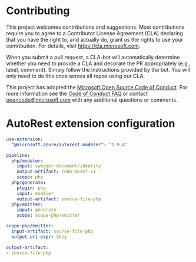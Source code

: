 
# Contributing

This project welcomes contributions and suggestions.  Most contributions require you to agree to a
Contributor License Agreement (CLA) declaring that you have the right to, and actually do, grant us
the rights to use your contribution. For details, visit https://cla.microsoft.com.

When you submit a pull request, a CLA-bot will automatically determine whether you need to provide
a CLA and decorate the PR appropriately (e.g., label, comment). Simply follow the instructions
provided by the bot. You will only need to do this once across all repos using our CLA.

This project has adopted the [Microsoft Open Source Code of Conduct](https://opensource.microsoft.com/codeofconduct/).
For more information see the [Code of Conduct FAQ](https://opensource.microsoft.com/codeofconduct/faq/) or
contact [opencode@microsoft.com](mailto:opencode@microsoft.com) with any additional questions or comments.

# AutoRest extension configuration

``` yaml
use-extension:
  "@microsoft.azure/autorest.modeler": "1.9.4"

pipeline:
  php/modeler:
    input: swagger-document/identity
    output-artifact: code-model-v1
    scope: php
  php/generate:
    plugin: php
    input: modeler
    output-artifact: source-file-php
  php/emitter:
    input: generate
    scope: scope-php/emitter

scope-php/emitter:
  input-artifact: source-file-php
  output-uri-expr: $key

output-artifact:
- source-file-php
```

